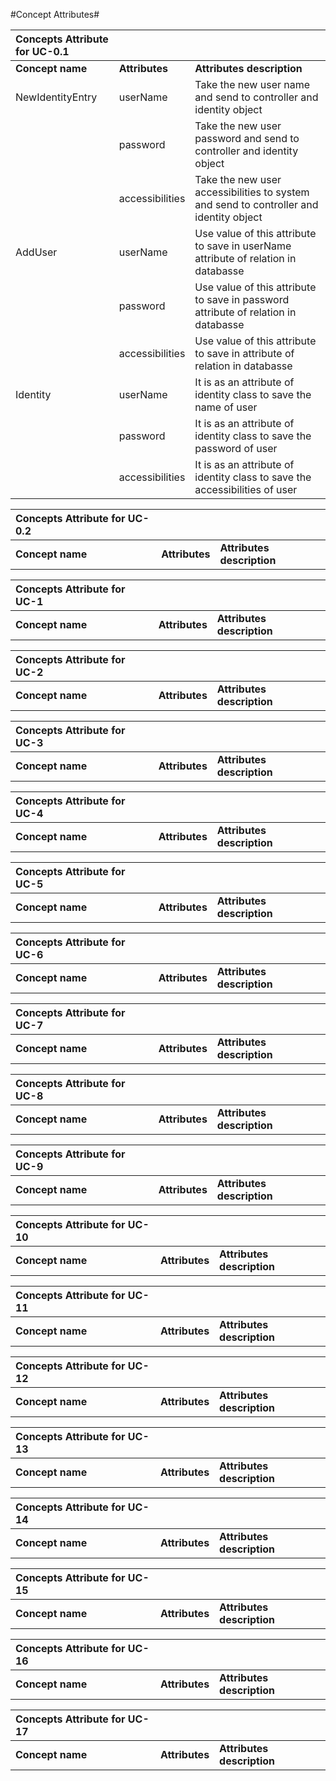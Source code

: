 #Concept Attributes#

|**Concepts Attribute for UC-0.1** |	                                                |                     |    
|:-------------------------|:-------------------------------------------------------|:--------------------|   
|**Concept name**          | **Attributes**                                        | **Attributes description** |  
|NewIdentityEntry     |userName | Take the new user name and send to controller and identity object|   
|                     | password|Take the new user password and send to controller and identity object |  
|	                  |accessibilities |Take the new user accessibilities to system and send to controller and identity object|  
|AddUser	          | userName	|Use value of this attribute to save in userName attribute of  relation in databasse|  
|                     |password	    |Use value of this attribute to save in password attribute of relation in databasse|  
|                     |accessibilities	|Use value of this attribute to save in attribute of  relation in databasse |  
|Identity	          |userName	|It is as an attribute of identity class to save the name of user|  
|                     |password	|It is as an attribute of identity class to save the password of user|   
|                     |accessibilities	|It is as an attribute of identity class to save the accessibilities of user|  




|**Concepts Attribute for UC-0.2** |	                                                |                     |    
|:-------------------------|:-------------------------------------------------------|:--------------------|   
|**Concept name**          | **Attributes**                                        | **Attributes description** |  




|**Concepts Attribute for UC-1** |	                                                |                     |    
|:-------------------------|:-------------------------------------------------------|:--------------------|   
|**Concept name**          | **Attributes**                                        | **Attributes description** |  



|**Concepts Attribute for UC-2** |	                                                |                     |    
|:-------------------------|:-------------------------------------------------------|:--------------------|   
|**Concept name**          | **Attributes**                                        | **Attributes description** |  



|**Concepts Attribute for UC-3** |	                                                |                     |    
|:-------------------------|:-------------------------------------------------------|:--------------------|   
|**Concept name**          | **Attributes**                                        | **Attributes description** |  



|**Concepts Attribute for UC-4** |	                                                |                     |    
|:-------------------------|:-------------------------------------------------------|:--------------------|   
|**Concept name**          | **Attributes**                                        | **Attributes description** |  



|**Concepts Attribute for UC-5** |	                                                |                     |    
|:-------------------------|:-------------------------------------------------------|:--------------------|   
|**Concept name**          | **Attributes**                                        | **Attributes description** |  



|**Concepts Attribute for UC-6** |	                                                |                     |    
|:-------------------------|:-------------------------------------------------------|:--------------------|   
|**Concept name**          | **Attributes**                                        | **Attributes description** |  



|**Concepts Attribute for UC-7** |	                                                |                     |    
|:-------------------------|:-------------------------------------------------------|:--------------------|   
|**Concept name**          | **Attributes**                                        | **Attributes description** |  



|**Concepts Attribute for UC-8** |	                                                |                     |    
|:-------------------------|:-------------------------------------------------------|:--------------------|   
|**Concept name**          | **Attributes**                                        | **Attributes description** |  



|**Concepts Attribute for UC-9** |	                                                |                     |    
|:-------------------------|:-------------------------------------------------------|:--------------------|   
|**Concept name**          | **Attributes**                                        | **Attributes description** |  



|**Concepts Attribute for UC-10** |	                                                |                     |    
|:-------------------------|:-------------------------------------------------------|:--------------------|   
|**Concept name**          | **Attributes**                                        | **Attributes description** |  



|**Concepts Attribute for UC-11** |	                                                |                     |    
|:-------------------------|:-------------------------------------------------------|:--------------------|   
|**Concept name**          | **Attributes**                                        | **Attributes description** |  



|**Concepts Attribute for UC-12** |	                                                |                     |    
|:-------------------------|:-------------------------------------------------------|:--------------------|   
|**Concept name**          | **Attributes**                                        | **Attributes description** |



|**Concepts Attribute for UC-13** |	                                                |                     |    
|:-------------------------|:-------------------------------------------------------|:--------------------|   
|**Concept name**          | **Attributes**                                        | **Attributes description** |



|**Concepts Attribute for UC-14** |	                                                |                     |    
|:-------------------------|:-------------------------------------------------------|:--------------------|   
|**Concept name**          | **Attributes**                                        | **Attributes description** |



|**Concepts Attribute for UC-15** |	                                                |                     |    
|:-------------------------|:-------------------------------------------------------|:--------------------|   
|**Concept name**          | **Attributes**                                        | **Attributes description** |



|**Concepts Attribute for UC-16** |	                                                |                     |    
|:-------------------------|:-------------------------------------------------------|:--------------------|   
|**Concept name**          | **Attributes**                                        | **Attributes description** |



|**Concepts Attribute for UC-17** |	                                                |                     |    
|:-------------------------|:-------------------------------------------------------|:--------------------|   
|**Concept name**          | **Attributes**                                        | **Attributes description** |



